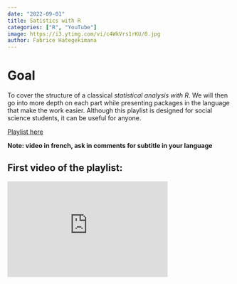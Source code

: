 ```yaml
---
date: "2022-09-01" 
title: Satistics with R
categories: ["R", "YouTube"]
image: https://i3.ytimg.com/vi/c4WkVrs1rKU/0.jpg
author: Fabrice Hategekimana
---
```



# Goal 

To cover the structure of a classical *statistical analysis with R*. We will then go into more depth on each part while presenting packages in the language that make the work easier. Although this playlist is designed for social science students, it can be useful for anyone.

[Playlist here](https://www.youtube.com/playlist?list=PLSYhtt87oGAJi590N7JzclMpJC2IjzPOr)

**Note: video in french, ask in comments for subtitle in your language**

## First video of the playlist:

<iframe width="360" height="215" src="https://www.youtube.com/embed/c4WkVrs1rKU?list=PLSYhtt87oGAJi590N7JzclMpJC2IjzPOr" title="R Statistique - 1. Plan de recherche et préparation des données" frameborder="0" allow="accelerometer; autoplay; clipboard-write; encrypted-media; gyroscope; picture-in-picture; web-share" allowfullscreen>

</iframe>
